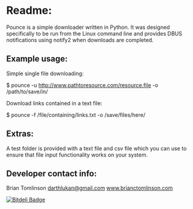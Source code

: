 Readme:
====================================

Pounce is a simple downloader written in Python.  It was designed specifically to be run from the Linux command line
and provides DBUS notifications using notify2 when downloads are completed.

Example usage:
------------------------------

Simple single file downloading:

$ pounce -u http://www.pathtoresource.com/resource.file -o /path/to/save/in/

Download links contained in a text file:

$ pounce -f /file/containing/links.txt -o /save/files/here/

Extras:
------------------------------

A test folder is provided with a text file and csv file which you can use to ensure that file input
functionality works on your system.

Developer contact info:
-----------------------

Brian Tomlinson
darthlukan@gmail.com
www.brianctomlinson.com

[![Bitdeli Badge](https://d2weczhvl823v0.cloudfront.net/darthlukan/pounce/trend.png)](https://bitdeli.com/free "Bitdeli Badge")

